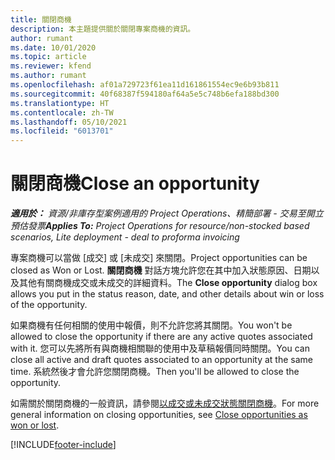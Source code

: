 ```yaml
---
title: 關閉商機
description: 本主題提供關於關閉專案商機的資訊。
author: rumant
ms.date: 10/01/2020
ms.topic: article
ms.reviewer: kfend
ms.author: rumant
ms.openlocfilehash: af01a729723f61ea11d161861554ec9e6b93b811
ms.sourcegitcommit: 40f68387f594180af64a5e5c748b6efa188bd300
ms.translationtype: HT
ms.contentlocale: zh-TW
ms.lasthandoff: 05/10/2021
ms.locfileid: "6013701"
---
```

# <a name="close-an-opportunity"></a><span data-ttu-id="04fd4-103">關閉商機</span><span class="sxs-lookup"><span data-stu-id="04fd4-103">Close an opportunity</span></span>

<span data-ttu-id="04fd4-104">_**適用於：** 資源/非庫存型案例適用的 Project Operations、精簡部署 - 交易至開立預估發票_</span><span class="sxs-lookup"><span data-stu-id="04fd4-104">_**Applies To:** Project Operations for resource/non-stocked based scenarios, Lite deployment - deal to proforma invoicing_</span></span>

<span data-ttu-id="04fd4-105">專案商機可以當做 [成交] 或 [未成交] 來關閉。</span><span class="sxs-lookup"><span data-stu-id="04fd4-105">Project opportunities can be closed as Won or Lost.</span></span> <span data-ttu-id="04fd4-106">**關閉商機** 對話方塊允許您在其中加入狀態原因、日期以及其他有關商機成交或未成交的詳細資料。</span><span class="sxs-lookup"><span data-stu-id="04fd4-106">The **Close opportunity** dialog box allows you put in the status reason, date, and other details about win or loss of the opportunity.</span></span>

<span data-ttu-id="04fd4-107">如果商機有任何相關的使用中報價，則不允許您將其關閉。</span><span class="sxs-lookup"><span data-stu-id="04fd4-107">You won't be allowed to close the opportunity if there are any active quotes associated with it.</span></span> <span data-ttu-id="04fd4-108">您可以先將所有與商機相關聯的使用中及草稿報價同時關閉。</span><span class="sxs-lookup"><span data-stu-id="04fd4-108">You can close all active and draft quotes associated to an opportunity at the same time.</span></span> <span data-ttu-id="04fd4-109">系統然後才會允許您關閉商機。</span><span class="sxs-lookup"><span data-stu-id="04fd4-109">Then you'll be allowed to close the opportunity.</span></span>

<span data-ttu-id="04fd4-110">如需關於關閉商機的一般資訊，請參閱[以成交或未成交狀態關閉商機](/dynamics365/sales-enterprise/close-opportunity-won-lost-sales)。</span><span class="sxs-lookup"><span data-stu-id="04fd4-110">For more general information on closing opportunities, see [Close opportunities as won or lost](/dynamics365/sales-enterprise/close-opportunity-won-lost-sales).</span></span>


[!INCLUDE[footer-include](../includes/footer-banner.md)]